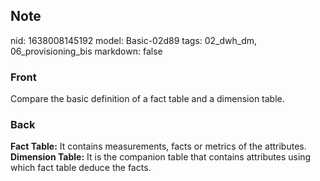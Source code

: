 ## Note
nid: 1638008145192
model: Basic-02d89
tags: 02_dwh_dm, 06_provisioning_bis
markdown: false

### Front
Compare the basic definition of a fact table and a dimension table.

### Back
<b>Fact Table:</b> It contains measurements, facts or metrics of
the attributes. <b>Dimension Table:</b> It is the companion table
that contains attributes using which fact table deduce the facts.

